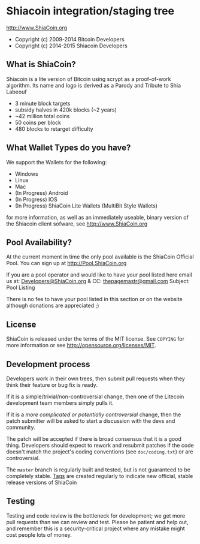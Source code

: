 Shiacoin integration/staging tree
================================

http://www.ShiaCoin.org

- Copyright (c) 2009-2014 Bitcoin Developers
- Copyright (c) 2014-2015 Shiacoin Developers

What is ShiaCoin?
------------------
Shiacoin is a lite version of Bitcoin using scrypt as a proof-of-work algorithm. 
Its name and logo is derived as a Parody and Tribute to Shia Labeouf 
 - 3 minute block targets
 - subsidy halves in 420k blocks (~2 years)
 - ~42 million total coins
 - 50 coins per block
 - 480 blocks to retarget difficulty

 
What Wallet Types do you have?
-------------------------------
We support the Wallets for the following:
 - Windows
 - Linux
 - Mac
 - (In Progress) Android
 - (In Progress) IOS
 - (In Progress) ShiaCoin Lite Wallets (MultiBit Style Wallets) 
 
for more information, as well as an immediately useable, binary version of
the Shiacoin client sofware, see http://www.ShiaCoin.org

Pool Availability?
-------------------
At the current moment in time the only pool available is the ShiaCoin Official Pool.
You can sign up at http://Pool.ShiaCoin.org

If you are a pool operator and would like to have your pool listed here email us at:
Developers@ShiaCoin.org & CC: thepagemastr@gmail.com  Subject: Pool Listing

There is no fee to have your pool listed in this section or on the website although donations are appreciated ;)

 License
 -------
ShiaCoin is released under the terms of the MIT license. See `COPYING` for more
information or see http://opensource.org/licenses/MIT.

Development process
-------------------

Developers work in their own trees, then submit pull requests when they think
their feature or bug fix is ready.

If it is a simple/trivial/non-controversial change, then one of the Litecoin
development team members simply pulls it.

If it is a *more complicated or potentially controversial* change, then the patch
submitter will be asked to start a discussion with the devs and community.

The patch will be accepted if there is broad consensus that it is a good thing.
Developers should expect to rework and resubmit patches if the code doesn't
match the project's coding conventions (see `doc/coding.txt`) or are
controversial.

The `master` branch is regularly built and tested, but is not guaranteed to be
completely stable. [Tags](https://github.com/Kenwhite23/ShiaCoin/tags) are created
regularly to indicate new official, stable release versions of ShiaCoin

Testing
-------

Testing and code review is the bottleneck for development; we get more pull
requests than we can review and test. Please be patient and help out, and
remember this is a security-critical project where any mistake might cost people
lots of money.

